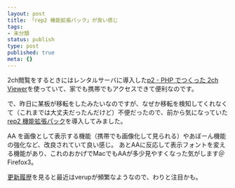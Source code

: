 ```yaml
---
layout: post
title: 「rep2 機能拡張パック」が良い感じ
tags:
- 未分類
status: publish
type: post
published: true
meta: {}
---
```

2ch閲覧をするときにはレンタルサーバに導入した<a href="http://akid.s17.xrea.com/">p2 - PHP でつくった 2ch Viewer</a>を使っていて、家でも携帯でもアクセスできて便利なのです。

で、昨日に某板が移転をしたみたいなのですが、なぜか移転を検知してくれなくて（これまでは大丈夫だったんだけど）不便だったので、前から気になっていた<a href="http://page2.xrea.jp/expack/index.php">rep2 機能拡張パック</a>を導入してみました。

AA を画像として表示する機能（携帯でも画像化して見られる）やあぼーん機能の強化など、改良されていて良い感じ。
あとAAに反応して表示フォントを変える機能があり、これのおかげでMacでもAAが多少見やすくなった気がします＠Firefox3。

<a href="http://page2.xrea.jp/expack/index.php/history">更新履歴</a>を見ると最近はverupが頻繁なようなので、わりと注目かも。
